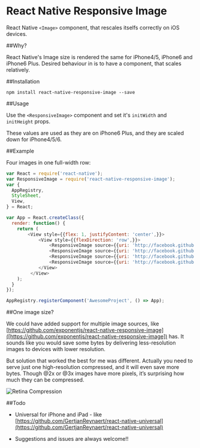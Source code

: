 # React Native Responsive Image

React Native `<Image>` component, that rescales itselfs correctly on iOS devices. 

##Why?

React Native's Image size is rendered the same for iPhone4/5, iPhone6 and iPhone6 Plus. 
Desired behaviour in is to have a component, that scales relatively.

##Installation

`npm install react-native-responsive-image --save`

##Usage


Use the `<ResponsiveImage>` component and set it's `initWidth` and `initHeight` props. 

These values are used as they are on iPhone6 Plus, and they are scaled down for iPhone4/5/6.


##Example

Four images in one full-width row:

```javascript
var React = require('react-native');
var ResponsiveImage = require('react-native-responsive-image');
var {
  AppRegistry,
  StyleSheet,
  View,
} = React;

var App = React.createClass({
  render: function() {
    return (
        <View style={{flex: 1, justifyContent: 'center',}}>
            <View style={{flexDirection: 'row',}}>
                <ResponsiveImage source={{uri: 'http://facebook.github.io/react/img/logo_og.png'}} initWidth="103.5" initHeight="103.5" style={{borderWidth: 1, borderColor: '#ffffff',}}/>
                <ResponsiveImage source={{uri: 'http://facebook.github.io/react/img/logo_og.png'}} initWidth="103.5" initHeight="103.5" style={{borderWidth: 1, borderColor: '#ffffff',}}/>
                <ResponsiveImage source={{uri: 'http://facebook.github.io/react/img/logo_og.png'}} initWidth="103.5" initHeight="103.5" style={{borderWidth: 1, borderColor: '#ffffff',}}/>
                <ResponsiveImage source={{uri: 'http://facebook.github.io/react/img/logo_og.png'}} initWidth="103.5" initHeight="103.5" style={{borderWidth: 1, borderColor: '#ffffff',}}/>
            </View>
         </View>
    );
  }
});

AppRegistry.registerComponent('AwesomeProject', () => App);
```

##One image size?

We could have added support for multiple image sources, like [https://github.com/exponentjs/react-native-responsive-image]([https://github.com/exponentjs/react-native-responsive-image]) has.
It sounds like you would save some bytes by delivering less-resolution images to devices with lower resolution. 

But solution that worked the best for me was different. Actually you need to serve just one high-resolution compressed, and it will even save more bytes. Though @2x or @3x images have more pixels, it’s surprising how much they can be compressed.

![Retina Compression](http://blog.teamtreehouse.com/wp-content/uploads/2014/12/jpeg-example.jpg)


##Todo

- Universal for iPhone and iPad - like [https://github.com/GertjanReynaert/react-native-universal](https://github.com/GertjanReynaert/react-native-universal)

- Suggestions and issues are always welcome!!